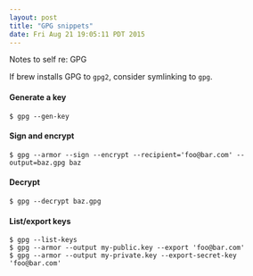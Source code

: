 ```yaml
---
layout: post
title: "GPG snippets"
date: Fri Aug 21 19:05:11 PDT 2015
---
```


Notes to self re: GPG

If brew installs GPG to `gpg2`, consider symlinking to `gpg`.

#### Generate a key
```
$ gpg --gen-key
```

#### Sign and encrypt
```
$ gpg --armor --sign --encrypt --recipient='foo@bar.com' --output=baz.gpg baz
```

#### Decrypt
```
$ gpg --decrypt baz.gpg
```

#### List/export keys
```
$ gpg --list-keys
$ gpg --armor --output my-public.key --export 'foo@bar.com'
$ gpg --armor --output my-private.key --export-secret-key 'foo@bar.com'
```
